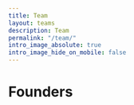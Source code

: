 ```yaml
---
title: Team
layout: teams
description: Team
permalink: "/team/"
intro_image_absolute: true
intro_image_hide_on_mobile: false
---
```


# Founders

